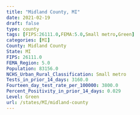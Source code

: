 ```yaml
---
title: "Midland County, MI"
date: 2021-02-19
draft: false
type: county
tags: [FIPS:26111.0,FEMA:5.0,Small metro,Green]
categories: [MI]
County: Midland County
State: MI
FIPS: 26111.0
FEMA_Region: 5.0
Population: 83156.0
NCHS_Urban_Rural_Classification: Small metro
Tests_in_prior_14_days: 3160.0
Fourteen_day_test_rate_per_100000: 3800.0
Percent_Positivity_in_prior_14_days: 0.029
Level: Green
url: /states/MI/midland-county
---
```



